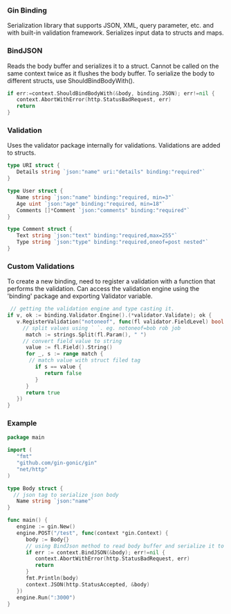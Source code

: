 ### Gin Binding
Serialization library that supports JSON, XML, query parameter, etc. and with built-in validation framework. Serializes input data to structs and maps.

### BindJSON
Reads the body buffer and serializes it to a struct. Cannot be called on the same context twice as it flushes the body buffer. To serialize the body to different structs, use ShouldBindBodyWith().

```go
if err:=context.ShouldBindBodyWith(&body, binding.JSON); err!=nil {
   context.AbortWithError(http.StatusBadRequest, err)
   return
}
```

### Validation
Uses the validator package internally for validations. Validations are added to structs.

```go
type URI struct {
   Details string `json:"name" uri:"details" binding:"required"`
}

type User struct {
   Name string `json:"name" binding:"required, min=3"`
   Age uint `json:"age" binding:"required, min=18"`
   Comments []*Comment `json:"comments" binding:"required"`
}

type Comment struct {
   Text string `json:"text" binding:"required,max=255"`
   Type string `json:"type" binding:"required,oneof=post nested"`
}
```

### Custom Validations
To create a new binding, need to register a validation with a function that performs the validation. Can access the validation engine using the 'binding' package and exporting Validator variable.

```go
 // getting the validation engine and type casting it.
if v, ok := binding.Validator.Engine().(*validator.Validate); ok {
   v.RegisterValidation("notoneof", func(fl validator.FieldLevel) bool {
     // split values using ` `. eg. notoneof=bob rob job
      match := strings.Split(fl.Param(), " ")
     // convert field value to string
      value := fl.Field().String()
      for _, s := range match {
       // match value with struct filed tag
         if s == value {
            return false
         }
      }
      return true
   })
}
```


### Example

```go
package main

import (
   "fmt"
   "github.com/gin-gonic/gin"
   "net/http"
)

type Body struct {
  // json tag to serialize json body
   Name string `json:"name"`
}

func main() {
   engine := gin.New()
   engine.POST("/test", func(context *gin.Context) {
      body := Body{}
      // using BindJson method to read body buffer and serialize it to a struct
      if err := context.BindJSON(&body); err!=nil {
         context.AbortWithError(http.StatusBadRequest, err)
         return
      }
      fmt.Println(body)
      context.JSON(http.StatusAccepted, &body)
   })
   engine.Run(":3000")
}
```
